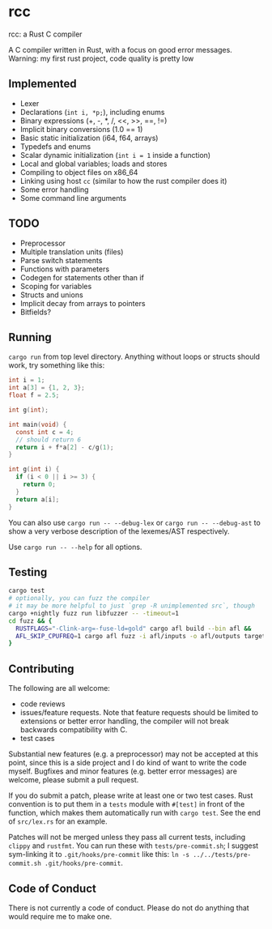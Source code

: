 # rcc

rcc: a Rust C compiler

A C compiler written in Rust, with a focus on good error messages. Warning: my first rust project, code quality is pretty low

## Implemented

- Lexer
- Declarations (`int i, *p;`), including enums
- Binary expressions (+, -, \*, /, \<\<, \>\>, ==, !=)
- Implicit binary conversions (1.0 == 1)
- Basic static initialization (i64, f64, arrays)
- Typedefs and enums
- Scalar dynamic initialization (`int i = 1` inside a function)
- Local and global variables; loads and stores
- Compiling to object files on x86\_64
- Linking using host `cc` (similar to how the rust compiler does it)
- Some error handling
- Some command line arguments

## TODO

- Preprocessor
- Multiple translation units (files)
- Parse switch statements
- Functions with parameters
- Codegen for statements other than if
- Scoping for variables
- Structs and unions
- Implicit decay from arrays to pointers
- Bitfields?

## Running

`cargo run` from top level directory.
Anything without loops or structs should work, try something like this:

```c
int i = 1;
int a[3] = {1, 2, 3};
float f = 2.5;

int g(int);

int main(void) {
  const int c = 4;
  // should return 6
  return i + f*a[2] - c/g(1);
}

int g(int i) {
  if (i < 0 || i >= 3) {
    return 0;
  }
  return a[i];
}
```

You can also use `cargo run -- --debug-lex` or `cargo run -- --debug-ast`
to show a very verbose description of the lexemes/AST respectively.

Use `cargo run -- --help` for all options.

## Testing

```sh
cargo test
# optionally, you can fuzz the compiler
# it may be more helpful to just `grep -R unimplemented src`, though
cargo +nightly fuzz run libfuzzer -- -timeout=1
cd fuzz && {
  RUSTFLAGS="-Clink-arg=-fuse-ld=gold" cargo afl build --bin afl &&
  AFL_SKIP_CPUFREQ=1 cargo afl fuzz -i afl/inputs -o afl/outputs target/debug/afl
}
```

## Contributing

The following are all welcome:
- code reviews
- issues/feature requests.
Note that feature requests should be limited to extensions or better error handling,
the compiler will not break backwards compatibility with C.
- test cases

Substantial new features (e.g. a preprocessor) may not be accepted at this point,
since this is a side project and I do kind of want to write the code myself.
Bugfixes and minor features (e.g. better error messages) are welcome, please submit a pull request.

If you do submit a patch, please write at least one or two test cases.
Rust convention is to put them in a `tests` module with `#[test]` in front of the function,
which makes them automatically run with `cargo test`.
See the end of `src/lex.rs` for an example.

Patches will not be merged unless they pass all current tests, including `clippy` and `rustfmt`.
You can run these with `tests/pre-commit.sh`;
I suggest sym-linking it to `.git/hooks/pre-commit` like this:
`ln -s ../../tests/pre-commit.sh .git/hooks/pre-commit`.

## Code of Conduct

There is not currently a code of conduct. Please do not do anything that would require me to make one.
